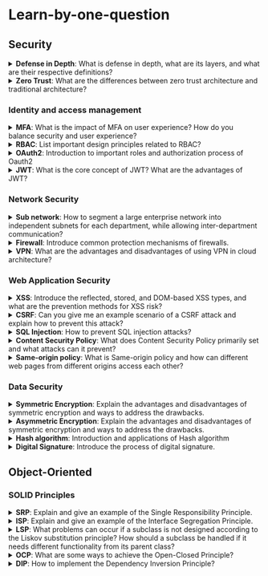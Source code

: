 # Learn-by-one-question

<h2>Security</h2>

<details id='defenseInDepth'>
  <summary><b>Defense in Depth</b>: What is defense in depth, what are its layers, and what are their respective definitions?</summary>
<br>
<b>Answer:</b>  

- Physical: Ensuring the security of devices in the physical world
- Identity & access: Ensuring that data access is in compliance with authentication and authorization, with RBAC as the standard
- Perimeter: Defending against DDOS attacks, firewall protection
- Network: Allowing access only from necessary IP ranges, subnet segmentation
- Compute: Ensuring that the operating system is up-to-date and free from malicious code
- Application: Ensuring that the program has no security vulnerabilities and does not store sensitive data
- Data: Ensuring that data access is protected
</details>

<details>
  <summary><b>Zero Trust</b>: What are the differences between zero trust architecture and traditional architecture?</summary>
<br>
<b>Answer:</b> 

In traditional architecture, firewalls and identity authentication are only set up at the network boundary, and the identity of the user is trusted once they enter the internal network.

In contrast, zero trust architecture involves cutting up the network into multiple layers and assuming that the previous layer may have already been penetrated. Firewalls, whitelists, account security authentication, and the principle of least privilege are still implemented between different layers and services. Dangerous signs are constantly monitored and MFA is usually set up at the network boundary.
</details>

### Identity and access management

<details id='MFA'>
  <summary><b>MFA</b>: What is the impact of MFA on user experience? How do you balance security and user experience?</summary>
<br>
<b>Answer:</b>  

MFA requires users to go through multiple verification methods, which can negatively impact user experience. To balance security and user experience, simplified authentication methods such as Passwordless can be used, which can utilize mobile devices or fingerprint verification to confirm user identity. Another approach is to use Conditional Access, which intelligently assesses the user's location and behavior and requires additional verification if there is a higher level of suspicion.
</details>

<details id='RBAC'>
  <summary><b>RBAC</b>: List important design principles related to RBAC?</summary>
<br>
<b>Answer:</b>  

- Role-Based Access Control (RBAC): Replaces the traditional action-based access control framework with an abstracted system of roles, which are assigned specific permissions for system resources. User access is then granted according to the roles assigned to them, thereby reducing complexity and minimizing the risk of errors.
- Least Privilege: Users should be granted only the minimum permissions necessary for them to perform their assigned tasks, to minimize the security risks associated with granting excessive privileges.
- Separation of Duties: Reduces the risk of a particular role being compromised or abused by internal members by minimizing the overlap of permissions between different roles.
- Layered Access Control: Establishes different levels of control based on the importance and sensitivity of resources, with caution exercised when granting high-level permissions to reduce the risk of misuse or leakage of high-risk resources.
</details>



<details id='OAuth2'>
  <summary><b>OAuth2</b>: Introduction to important roles and authorization process of Oauth2</summary>
<br>
<b>Answer:</b>  

Roles include: client, resource provider, authorization provider
Authorization process:

1. The client requests resources from the resource provider.
2. The resource provider determines that the client does not have permission to access the requested data and redirects the client to the authorization provider.
3. The client completes identity authentication with the authorization provider, who then issues an Access Token signed with its private key.
4. The client uses the Access Token to request resources from the resource provider.
5. The resource provider verifies the validity and contents of the Access Token using a public key and allows access to the resources if it is valid and its content and expiration are correct.
</details>


<details id='JWT'>
  <summary><b>JWT</b>: What is the core concept of JWT? What are the advantages of JWT?</summary>
<br>
<b>Answer:</b>  

The core concept of JWT is to store authorization information and signature content together in an open standard, making it easy to exchange this authorization information.

Advantages:
- Stateless: JWT itself contains authorization information and signature content, and the server does not need to store additional information, which improves server fault tolerance and scalability.
- High security: JWT contains signature information to prevent data tampering.
- Cross-domain usage: JWT can be used for cross-domain authentication by placing it in the Authorization header of the HTTP header.
- Cross-platform usage: JWT uses the standard JSON format, which is easy to generate and verify in various environments.
- Extensible: JWT can place custom attributes to provide more authorization information.
</details>

### Network Security

<details id='sub-network'>
  <summary><b>Sub network</b>: How to segment a large enterprise network into independent subnets for each department, while allowing inter-department communication?</summary>
<br>
<b>Answer:</b>  

- Segmentation: Divide the network into subnets according to the estimated size of each department.
- Linking: Determine the connectivity requirements between departments, estimate the traffic size, and set up sufficient routers.
- Redundancy: Automatically switch to backup networks and routers when service disruption is detected.
- Security:
  - Set up firewalls between domains, open IP whitelist for communication, and retain network transmission records.
  - IDS (Intrusion Detection System): Monitor network traffic to detect intrusion threats.
  - IPS (Intrusion Prevention System): Monitor network devices to detect suspicious traffic and commands.
</details>


<details id='firewall'>
  <summary><b>Firewall</b>: Introduce common protection mechanisms of firewalls.</summary>
<br>
<b>Answer:</b>  

- Layer 4 firewall
    - Allow specific IP addresses
    - Allow specific ports
- Layer 7 firewall
    - Allow specific URLs
    - Allow specific headers
    - Web application firewall
        - Check for attack strings such as XSS, SQL injection, etc.
    - Stateful firewall
        - Record the behavior of this IP address before and after to determine if there is any risk.
</details>



<details id='vpn'>
  <summary><b>VPN</b>: What are the advantages and disadvantages of using VPN in cloud architecture?</summary>
<br>
<b>Answer:</b>  

Advantages:

- It can establish secure encrypted connections over public networks.
- It can establish communication between multiple private networks in different regions.
- It allows remote workers to securely connect to private networks.
- It can provide an additional layer of security protection for network applications.

Disadvantages:

- Encryption and decryption require computational resources, which can slow down transmission speed.
- The technology is more complex and requires additional devices, resulting in higher management and setup costs.
- VPN facilities are vulnerable to network attacks such as DDOS.
</details>

### Web Application Security

<details id='xss'>
  <summary><b>XSS</b>: Introduce the reflected, stored, and DOM-based XSS types, and what are the prevention methods for XSS risk?</summary>
<br>
<b>Answer:</b>  

- Reflected: A type of XSS where a hyperlink URL, cookie, or form contains an XSS string. If the backend dynamically composes a frontend webpage with this data, the XSS program will be executed when the page is displayed.
- Stored: A type of XSS where a database stores an XSS string, and when the database data is dynamically composed to form a frontend webpage, the webpage will execute the XSS program.
- DOM-based: A type of XSS where an AJAX response returns an XSS string, and when this string is directly inserted into the webpage DOM, the webpage will execute the XSS program.

**The prevention methods for XSS risk include:**

- Using CSP (Content Security Policy) to limit the execution of risky content on webpages.
- Performing HTML encoding on output data to avoid displaying risky content.
- Checking the data transmitted to the backend to avoid using or storing risky content.
</details>

<details id='CSRF'>
  <summary><b>CSRF</b>: Can you give me an example scenario of a CSRF attack and explain how to prevent this attack?</summary>
<br>
<b>Answer:</b>  

Example scenario:
Background: A user is logged in to the target website, and the browser stores the website's cookie.
Attack: The user visits a high-risk website that sends a request with attack content to the attacker's website through an image or hyperlink. As the request contains the cookie obtained during login, the target website trusts the request, and therefore falls victim to the attack.

To prevent this attack, the following methods can be used:

1. The server-side should check if the 'Origin' in the request header is from the same domain. If it fails, the request should be discarded.
2. The server-side should generate a CSRF token when creating the webpage, which is stored in the session rather than a cookie. Each request must carry this token to determine if it is from the correct webpage.
</details>

<details id='sql-injection'>
  <summary><b>SQL Injection</b>: How to prevent SQL injection attacks?</summary>
<br>
<b>Answer:</b>  

SQL injection attacks occur when untrusted variables are directly concatenated into SQL strings. If these variables contain attack content, the database may be attacked or unauthorized data may be retrieved. There are two ways to avoid SQL injection:

1. Do not directly concatenate untrusted variables into SQL strings. Instead, use a component to pass variables. For example, in Java, PreparedStatement can be used to pass variables:
    
    Example of code with SQL injection risk:
    
    ```java
    String title = request.getParameter("title"); // variable from front-end
    String sql = "SELECT * FROM booking WHERE title = " + title;
    Statement stmt = conn.createStatement();
    stmt.executeQuery(sql);
    ```
    
    Corrected example:
    
    ```java
    String title = request.getParameter("title"); // variable from front-end
    String sql = "SELECT * FROM booking WHERE title = ?";
    PreparedStatement stmt = conn.prepareStatement(sql);
    stmt.setString(1, title);
    stmt.executeQuery();
    ```
    
2. Check whether untrusted variables contain dangerous strings or unexpected content, such as single quotes, semicolons, etc. If they contain dangerous strings, throw an error or perform appropriate processing.
</details>


<details id='csp'>
  <summary><b>Content Security Policy</b>: What does Content Security Policy primarily set and what attacks can it prevent?</summary>
<br>
<b>Answer:</b>  

Content Security Policy (CSP) can separately set the sources that various resources are allowed to load from, whether inline JS and CSS are allowed, and whether only HTTPS requests are allowed. CSP can prevent attacks such as XSS and CSRF.
</details>


<details id='same-origin-policy'>
  <summary><b>Same-origin policy</b>: What is Same-origin policy and how can different web pages from different origins access each other?</summary>
<br>
<b>Answer:</b>  

Same-origin policy is a browser security mechanism that prevents JavaScript from accessing cookies, DOM, localStorage, indexedDB from other domains. Calls to other domains using AJAX are also restricted to reduce the risk of XSS, cookie leakage, and other external attacks. To access resources from other domains, Cross-Origin Resource Sharing (CORS) can be used. CORS adds Access-Control-Allow-Origin to response headers to allow resources from other domains to be accessed.
</details>

### Data Security

<details id='symmetric-encryption'>
  <summary><b>Symmetric Encryption</b>: Explain the advantages and disadvantages of symmetric encryption and ways to address the drawbacks.</summary>
<br>
<b>Answer:</b>  

Advantages: Symmetric encryption is fast for encrypting and decrypting data, making it suitable for data transmission.
Disadvantages: Using the same key for encryption and decryption poses security risks when transmitting the key over the network.

To address this, key exchange techniques can be used to securely generate communicable keys, such as:
- Transmitting the key encrypted using RSA
- Generating communicable keys using the Deffie-Hellman algorithm.
</details>

<details id='asymmetric-encryption'>
  <summary><b>Asymmetric Encryption</b>: Explain the advantages and disadvantages of symmetric encryption and ways to address the drawbacks.</summary>
<br>
<b>Answer:</b>  

Advantages: Symmetric encryption is fast for encrypting and decrypting data, making it suitable for data transmission.
Disadvantages: Using the same key for encryption and decryption poses security risks when transmitting the key over the network.
To address this, key exchange techniques can be used to securely generate communicable keys, such as:

- Transmitting the key encrypted using RSA
- Generating communicable keys using the Deffie-Hellman algorithm.
</details>

<details id='hash-algorithm'>
  <summary><b>Hash algorithm</b>: Introduction and applications of Hash algorithm</summary>
<br>
<b>Answer:</b>  

Introduction:
- The purpose of Hash algorithm is to generate a digest by compression and transformation.
- Its characteristic is that the same original text will produce a fixed Hash value, and the original content cannot be reverse-engineered from the Hash value.
- There are multiple implementations of Hash algorithm, such as MD5, SHA.
- Some Hash algorithms are considered unsafe and should be avoided, such as MD5, SHA1. Hash algorithm should be carefully selected.
- Salt can be used to increase the difficulty of cracking Hash algorithm.

Applications:
- Digital signature: Generate a hash value of the content, encrypt it with a private key, and send it with the content to verify that the content has not been tampered with.
- Password storage: Convert the password into a Hash value and store it in a database. When the user logs in, the input password is converted to a Hash value for comparison and verification. Even if a hacker gains access to the database, the Hash value cannot be reversed, which can prevent password leakage.
</details>


<details id='digital-signature'>
  <summary><b>Digital Signature</b>: Introduce the process of digital signature.</summary>
<br>
<b>Answer:</b>  

1. The sender uses a Hash algorithm to generate a digital digest of the original file content.
2. The sender encrypts the digital digest with their private key to create a digital signature.
3. The recipient decrypts the digital signature using the sender's public key to obtain the digital digest.
4. The recipient uses the same Hash algorithm to generate a digital digest of the received file content.
5. The recipient compares the two digital digests to verify the file is the original, unaltered document and that it was created by a trusted source.
</details>






<h2 id="object-oriented">Object-Oriented</h2>

### SOLID Principles

<details id='SRP'>
  <summary><b>SRP</b>: Explain and give an example of the Single Responsibility Principle.</summary>
<br>
<b>Answer:</b>  

A piece of code, such as a class, interface, or function, should only be responsible for a single responsibility in order to reduce coupling, improve readability, maintainability, and testability. For example, in a book order system, order management, order validation, and order SQL should be separated into different classes.
</details>


<details id='ISP'>
  <summary><b>ISP</b>: Explain and give an example of the Interface Segregation Principle.</summary>
<br>
<b>Answer:</b>  

In order to improve the readability and maintainability of code, classes should not be forced to implement methods that they do not need. Therefore, if in some cases, some methods of an interface are not needed to be implemented, that interface should be split into multiple interfaces. For example, if there is an interface called DataManager that is responsible for querying and modifying data, but in some cases only the querying methods is needed, then DataManager should be split into two interfaces: DataReader and DataModifier.
</details>

<details id='LSP'>
  <summary><b>LSP</b>: What problems can occur if a subclass is not designed according to the Liskov substitution principle? How should a subclass be handled if it needs different functionality from its parent class?</summary>
<br>
<b>Answer:</b>  

If a subclass is not designed according to the Liskov substitution principle, there may be conflicts with the behavior of the parent class that can cause errors in calling programs. A subclass should maintain the same behavior as its parent class, with additional details as needed. If different functionality is truly needed, it is best to create a new class instead of inheriting from the parent class.
</details>

<details id='OCP'>
  <summary><b>OCP</b>: What are some ways to achieve the Open-Closed Principle?</summary>
<br>
<b>Answer:</b>  

The Open-Closed Principle states that software entities should be open for extension but closed for modification. To achieve this principle, we can use inheritance, polymorphism, or design patterns, among other ways.

Specifically, some common ways include:
1. Inheritance: Subclasses can inherit existing functionality from parent classes and override only the differences. Implementing interfaces can also achieve similar results.
2. Polymorphism: The same method can have different implementations depending on the input value. This allows for handling different cases without changing existing methods.
3. There are many classic solutions in design patterns that are designed for flexible design, such as using the Builder pattern to provide a flexible way of building objects, using the Decorator pattern to dynamically add additional functionality, and using Dependency Injection to extract changing logic into independent interfaces that are implemented differently based on the input interface, resulting in different processing logic.
</details>


<details id='DIP'>
  <summary><b>DIP</b>: How to implement the Dependency Inversion Principle?</summary>
<br>
<b>Answer:</b>  

The Dependency Inversion Principle refers to the practice of high-level modules using interfaces instead of specific classes when interacting with components, in order to reduce coupling.
There are two ways to implement this principle:

1. Dependency Injection: Components specify the interfaces they return, and determine the implementation classes dynamically when used, instead of being determined by the high-level module. Alternatively, the component provides a setter method.
2. Dependency Lookup: The container management mechanism, such as Spring, dynamically returns the implementation objects of the specified class.
</details>
